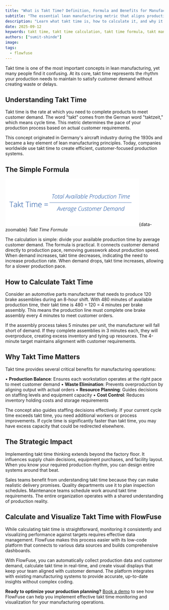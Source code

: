 ```yaml
---
title: "What is Takt Time? Definition, Formula and Benefits for Manufacturing"
subtitle: "The essential lean manufacturing metric that aligns production pace with customer demand"
description: "Learn what takt time is, how to calculate it, and why it's essential for lean manufacturing. Use the simple formula to optimize production pace, reduce waste, and align operations with customer demand."
date: 2025-09-12
keywords: takt time, takt time calculation, takt time formula, takt manufacturing solutions, calculate takt time example, customer takt time, formula of takt time, manufacturing takt time, meaning of takt time, take time lean manufacturing, takt time is, to calculate takt time
authors: ["sumit-shinde"]
image: 
tags:
  - flowfuse
---
```


Takt time is one of the most important concepts in lean manufacturing, yet many people find it confusing. At its core, takt time represents the rhythm your production needs to maintain to satisfy customer demand without creating waste or delays.

<!--more-->

## Understanding Takt Time

Takt time is the rate at which you need to complete products to meet customer demand. The word "takt" comes from the German word "taktzeit," which means cycle time. This metric determines the pace of your production process based on actual customer requirements.

This concept originated in Germany's aircraft industry during the 1930s and became a key element of lean manufacturing principles. Today, companies worldwide use takt time to create efficient, customer-focused production systems.

## The Simple Formula

![Takt Time Formula](./images/takt-time-formula.png){data-zoomable}
_Takt Time Formula_

The calculation is simple: divide your available production time by average customer demand. The formula is practical. It connects customer demand directly to production pace, removing guesswork about production speed. When demand increases, takt time decreases, indicating the need to increase production rate. When demand drops, takt time increases, allowing for a slower production pace.

## How to Calculate Takt Time

Consider an automotive parts manufacturer that needs to produce 120 brake assemblies during an 8-hour shift. With 480 minutes of available production time, their takt time is 480 ÷ 120 = 4 minutes per brake assembly. This means the production line must complete one brake assembly every 4 minutes to meet customer orders.

If the assembly process takes 5 minutes per unit, the manufacturer will fall short of demand. If they complete assemblies in 3 minutes each, they will overproduce, creating excess inventory and tying up resources. The 4-minute target maintains alignment with customer requirements.

## Why Takt Time Matters

Takt time provides several critical benefits for manufacturing operations:

• **Production Balance**: Ensures each workstation operates at the right pace to meet customer demand
• **Waste Elimination**: Prevents overproduction by aligning output with actual orders
• **Resource Planning**: Guides decisions on staffing levels and equipment capacity
• **Cost Control**: Reduces inventory holding costs and storage requirements

The concept also guides staffing decisions effectively. If your current cycle time exceeds takt time, you need additional workers or process improvements. If cycle time is significantly faster than takt time, you may have excess capacity that could be redirected elsewhere.

## The Strategic Impact

Implementing takt time thinking extends beyond the factory floor. It influences supply chain decisions, equipment purchases, and facility layout. When you know your required production rhythm, you can design entire systems around that beat.

Sales teams benefit from understanding takt time because they can make realistic delivery promises. Quality departments use it to plan inspection schedules. Maintenance teams schedule work around takt time requirements. The entire organization operates with a shared understanding of production reality.

## Calculate and Visualize Takt Time with FlowFuse

While calculating takt time is straightforward, monitoring it consistently and visualizing performance against targets requires effective data management. FlowFuse makes this process easier with its low-code platform that connects to various data sources and builds comprehensive dashboards.

With FlowFuse, you can automatically collect production data and customer demand, calculate takt time in real-time, and create visual displays that keep your team aligned with customer demand. The platform integrates with existing manufacturing systems to provide accurate, up-to-date insights without complex coding.

**Ready to optimize your production planning?** [Book a demo](/book-demo/) to see how FlowFuse can help you implement effective takt time monitoring and visualization for your manufacturing operations.
